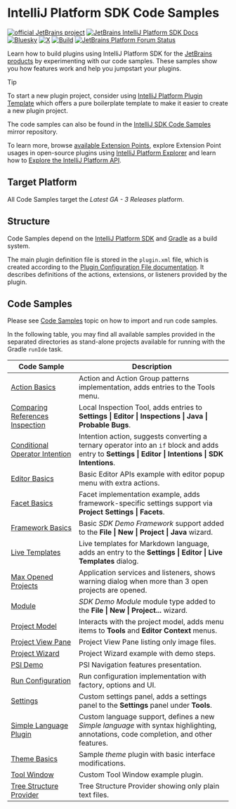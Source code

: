 # IntelliJ Platform SDK Code Samples

[![official JetBrains project](https://jb.gg/badges/official-flat-square.svg)][jb:github]
[![JetBrains IntelliJ Platform SDK Docs](https://jb.gg/badges/docs.svg?style=flat-square)][jb:docs]
[![Bluesky](https://img.shields.io/badge/%40platform.jetbrains.com-0285FF?logo=bluesky&logoColor=fff)][jb:bsky]
[![X](https://img.shields.io/badge/%40JBPlatform-1DA1F2?logo=x)][jb:x]
[![Build](https://img.shields.io/github/actions/workflow/status/JetBrains/intellij-sdk-docs/code-samples.yml?branch=main&style=flat-square)][gh:workflow-code-samples]
[![JetBrains Platform Forum Status](https://img.shields.io/discourse/status?server=https%3A%2F%2Fplatform.jetbrains.com)][jb:forum]

Learn how to build plugins using IntelliJ Platform SDK for the [JetBrains products][jb:products] by experimenting with our code samples.
These samples show you how features work and help you jumpstart your plugins.

> [!TIP]
> To start a new plugin project, consider using [IntelliJ Platform Plugin Template][gh:template] which offers a pure boilerplate template to make it easier to create a new plugin project.
>
> The code samples can also be found in the [IntelliJ SDK Code Samples](https://github.com/JetBrains/intellij-sdk-code-samples) mirror repository.

To learn more, browse [available Extension Points][docs:eps], explore Extension Point usages in open-source plugins using [IntelliJ Platform Explorer](https://jb.gg/ipe) and learn how to [Explore the IntelliJ Platform API][docs:explore-api].

## Target Platform

All Code Samples target the _Latest GA - 3 Releases_ platform.

## Structure

Code Samples depend on the [IntelliJ Platform SDK][docs] and [Gradle][docs:gradle] as a build system.

The main plugin definition file is stored in the `plugin.xml` file, which is created according to the [Plugin Configuration File documentation][docs:plugin.xml].
It describes definitions of the actions, extensions, or listeners provided by the plugin.

## Code Samples

Please see [Code Samples][docs:code-samples] topic on how to import and run code samples.

In the following table, you may find all available samples provided in the separated directories as stand-alone projects available for running with the Gradle `runIde` task.

| Code Sample                                                                 | Description                                                                                                                                                       |
|-----------------------------------------------------------------------------|-------------------------------------------------------------------------------------------------------------------------------------------------------------------|
| [Action Basics](./action_basics)                                            | Action and Action Group patterns implementation, adds entries to the Tools menu.                                                                                  |
| [Comparing References Inspection](./comparing_string_references_inspection) | Local Inspection Tool, adds entries to **Settings &#124; Editor &#124; Inspections &#124; Java &#124; Probable Bugs**.                                            |
| [Conditional Operator Intention](./conditional_operator_intention)          | Intention action, suggests converting a ternary operator into an `if` block and adds entry to **Settings &#124; Editor &#124; Intentions &#124; SDK Intentions**. |
| [Editor Basics](./editor_basics)                                            | Basic Editor APIs example with editor popup menu with extra actions.                                                                                              |
| [Facet Basics](./facet_basics)                                              | Facet implementation example, adds framework-specific settings support via **Project Settings &#124; Facets**.                                                    |
| [Framework Basics](./framework_basics)                                      | Basic *SDK Demo Framework* support added to the **File &#124; New &#124; Project &#124; Java** wizard.                                                            |
| [Live Templates](./live_templates)                                          | Live templates for Markdown language, adds an entry to the **Settings &#124; Editor &#124; Live Templates** dialog.                                               |
| [Max Opened Projects](./max_opened_projects)                                | Application services and listeners, shows warning dialog when more than 3 open projects are opened.                                                               |
| [Module](./module)                                                          | *SDK Demo Module* module type added to the **File &#124; New &#124; Project...** wizard.                                                                          |
| [Project Model](./project_model)                                            | Interacts with the project model, adds menu items to **Tools** and **Editor Context** menus.                                                                      |
| [Project View Pane](./project_view_pane)                                    | Project View Pane listing only image files.                                                                                                                       |
| [Project Wizard](./project_wizard)                                          | Project Wizard example with demo steps.                                                                                                                           |
| [PSI Demo](./psi_demo)                                                      | PSI Navigation features presentation.                                                                                                                             |
| [Run Configuration](./run_configuration)                                    | Run configuration implementation with factory, options and UI.                                                                                                    |
| [Settings](./settings)                                                      | Custom settings panel, adds a settings panel to the **Settings** panel under **Tools**.                                                                           |
| [Simple Language Plugin](./simple_language_plugin)                          | Custom language support, defines a new *Simple language* with syntax highlighting, annotations, code completion, and other features.                              |
| [Theme Basics](./theme_basics)                                              | Sample *theme* plugin with basic interface modifications.                                                                                                         |
| [Tool Window](./tool_window)                                                | Custom Tool Window example plugin.                                                                                                                                |
| [Tree Structure Provider](./tree_structure_provider)                        | Tree Structure Provider showing only plain text files.                                                                                                            |

[gh:workflow-code-samples]: https://github.com/JetBrains/intellij-sdk-docs/actions/workflows/code-samples.yml
[gh:template]: https://github.com/JetBrains/intellij-platform-plugin-template

[jb:github]: https://github.com/JetBrains/.github/blob/main/profile/README.md
[jb:docs]: https://plugins.jetbrains.com/docs/intellij/
[jb:products]: https://www.jetbrains.com/products.html
[jb:forum]: https://platform.jetbrains.com
[jb:bsky]: https://bsky.app/profile/platform.jetbrains.com
[jb:x]: https://x.com/JBPlatform

[docs]: https://plugins.jetbrains.com/docs/intellij/
[docs:code-samples]: https://plugins.jetbrains.com/docs/intellij/code-samples.html
[docs:eps]: https://plugins.jetbrains.com/docs/intellij/extension-point-list.html
[docs:gradle]: https://plugins.jetbrains.com/docs/intellij/developing-plugins.html
[docs:plugin.xml]: https://plugins.jetbrains.com/docs/intellij/plugin-configuration-file.html
[docs:explore-api]: https://plugins.jetbrains.com/docs/intellij/explore-api.html
